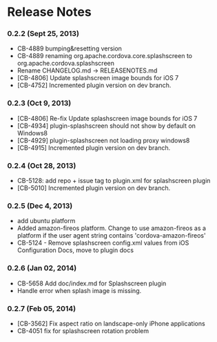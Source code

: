 <!--
#
# Licensed to the Apache Software Foundation (ASF) under one
# or more contributor license agreements.  See the NOTICE file
# distributed with this work for additional information
# regarding copyright ownership.  The ASF licenses this file
# to you under the Apache License, Version 2.0 (the
# "License"); you may not use this file except in compliance
# with the License.  You may obtain a copy of the License at
# 
# http://www.apache.org/licenses/LICENSE-2.0
# 
# Unless required by applicable law or agreed to in writing,
# software distributed under the License is distributed on an
# "AS IS" BASIS, WITHOUT WARRANTIES OR CONDITIONS OF ANY
#  KIND, either express or implied.  See the License for the
# specific language governing permissions and limitations
# under the License.
#
-->
# Release Notes

### 0.2.2 (Sept 25, 2013)
* CB-4889 bumping&resetting version
* CB-4889 renaming org.apache.cordova.core.splashscreen to org.apache.cordova.splashscreen
* Rename CHANGELOG.md -> RELEASENOTES.md
* [CB-4806] Update splashscreen image bounds for iOS 7
* [CB-4752] Incremented plugin version on dev branch.

### 0.2.3 (Oct 9, 2013)
* [CB-4806] Re-fix Update splashscreen image bounds for iOS 7
* [CB-4934] plugin-splashscreen should not show by default on Windows8
* [CB-4929] plugin-splashscreen not loading proxy windows8
* [CB-4915] Incremented plugin version on dev branch.

### 0.2.4 (Oct 28, 2013)
* CB-5128: add repo + issue tag to plugin.xml for splashscreen plugin
* [CB-5010] Incremented plugin version on dev branch.

### 0.2.5 (Dec 4, 2013)
* add ubuntu platform
* Added amazon-fireos platform. Change to use amazon-fireos as a platform if the user agent string contains 'cordova-amazon-fireos'
* CB-5124 - Remove splashscreen config.xml values from iOS Configuration Docs, move to plugin docs

### 0.2.6 (Jan 02, 2014)
* CB-5658 Add doc/index.md for Splashscreen plugin
* Handle error when splash image is missing.

### 0.2.7 (Feb 05, 2014)
* [CB-3562] Fix aspect ratio on landscape-only iPhone applications
* CB-4051 fix for splashscreen rotation problem
